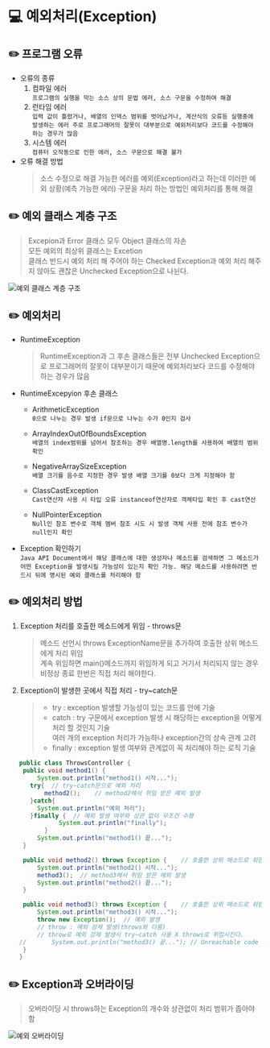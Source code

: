 # 💻 예외처리(Exception)

## ✏️ 프로그램 오류

- 오류의 종류
  1. 컴파일 에러  
     `프로그램의 실행을 막는 소스 상의 문법 에러, 소스 구문을 수정하여 해결`
  2. 런타임 에러  
     `입력 값이 틀렸거나, 배열의 인덱스 범위를 벗어났거나, 계산식의 오류등 실행중에 발생하는 에러 주로 프로그래머의 잘못이 대부분으로 예외처리보다 코드를 수정해야 하는 경우가 많음`
  3. 시스템 에러  
     `컴퓨터 오작동으로 인한 에러, 소스 구문으로 해결 불가`
- 오류 해결 방법
  > 소스 수정으로 해결 가능한 에러를 예외(Exception)라고 하는데 이러한 예외 상황(예측 가능한 에러) 구문을 처리 하는 방법인 예외처리를 통해 해결

## ✏️ 예외 클래스 계층 구조

> Excepion과 Error 클래스 모두 Object 클래스의 자손  
> 모든 예외의 최상위 클래스는 Excetion  
> 클래스 반드시 예외 처리 해 주어야 하는 Checked Exception과 예외 처리 해주지 않아도 괜찮은 Unchecked Exception으로 나뉜다.

![예외 클래스 계층 구조](https://user-images.githubusercontent.com/105089699/183319351-c73f6fd1-79af-4147-bdcf-5131d5805a9f.png)

## ✏️ 예외처리

- RuntimeException

  > RuntimeException과 그 후손 클래스들은 전부 Unchecked Exception으로 프로그래머의 잘못이 대부분이기 때문에 예외처리보다 코드를 수정해야 하는 경우가 많음

- RuntimeExcepyion 후손 클래스

  - ArithmeticException  
    `0으로 나누는 경우 발생 if문으로 나누는 수가 0인지 검사`

  - ArrayIndexOutOfBoundsException  
    `배열의 index범위를 넘어서 참조하는 경우 배열명.length를 사용하여 배열의 범위 확인`
  - NegativeArraySizeException  
    `배열 크기를 음수로 지정한 경우 발생 배열 크기를 0보다 크게 지정해야 함`
  - ClassCastException  
    `Cast연산자 사용 시 타입 오류 instanceof연산자로 객체타입 확인 후 cast연산`
  - NullPointerException  
    `Null인 참조 변수로 객체 멤버 참조 시도 시 발생 객체 사용 전에 참조 변수가 null인지 확인`

- Exception 확인하기  
  `Java API Document에서 해당 클래스에 대한 생성자나 메소드를 검색하면 그 메소드가 어떤 Exception을 발생시킬 가능성이 있는지 확인 가능. 해당 메소드를 사용하려면 반드시 뒤에 명시된 예외 클래스를 처리해야 함`

## ✏️ 예외처리 방법

1. Exception 처리를 호출한 메소드에게 위임 - throws문

   > 메소드 선언시 throws ExceptionName문을 추가하여 호출한 상위 메소드에게 처리 위임  
   > 계속 위임하면 main()메소드까지 위임하게 되고 거기서 처리되지 않는 경우 비정상 종료 한번은 직접 처리 해야한다.

2. Exception이 발생한 곳에서 직접 처리 - try~catch문
   > - try : exception 발생할 가능성이 있는 코드를 안에 기술
   > - catch : try 구문에서 exception 발생 시 해당하는 exception을 어떻게 처리 할 것인지 기술  
   >   여러 개의 exception 처리가 가능하나 exception간의 상속 관계 고려
   > - finally : exception 발생 여부와 관계없이 꼭 처리해야 하는 로직 기술

```JAVA
   public class ThrowsController {
   	public void method1() {
   		System.out.println("method1() 시작...");
      try{  // try~catch문으로 예외 처리
   		  method2();	// method2에서 위임 받은 예외 발생
      }catch{
        System.out.println("예외 처리");
      }finally {  // 예외 발생 여부와 상관 없이 무조건 수행
			  System.out.println("finally");
		  }
   		System.out.println("method1() 끝...");
   	}

   	public void method2() throws Exception {	// 호출한 상위 메소드로 위임
   		System.out.println("method2() 시작...");
   		method3();	// method3에서 위임 받은 예외 발생
   		System.out.println("method2() 끝...");
   	}

   	public void method3() throws Exception {	// 호출한 상위 메소드로 위임
   		System.out.println("method3() 시작...");
   		throw new Exception();	// 예외 발생
   		// throw : 예외 강제 발생(throws와 다름)
   		// throw로 예외 강제 발생시 try~catch 사용 X throws로 위임시킨다.
   //		System.out.println("method3() 끝..."); // Unreachable code : 위에 예외가 발생한 코드가 있으면 연결되지 않는다.
   	}
   }
```

## ✏️ Exception과 오버라이딩

> 오버라이딩 시 throws하는 Exception의 개수와 상관없이 처리 범위가 좁아야 함

![예외 오버라이딩](https://user-images.githubusercontent.com/105089699/183349917-355ec14f-5871-4b9a-84e9-34894e8e5997.png)
